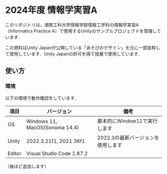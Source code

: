 # 2024年度 情報学実習A
このリポジトリは，湘南工科大学情報学部情報工学科の情報学実習A（Informatics Practice A）で使用するUnityのサンプルプロジェクトを管理しています．

この資料はUnity Japanが公開している「あそびのデザイン」を元に一部抜粋して使用しています．Unity Japanの許可を得て授業で使用しています．

## 使い方

### 環境
以下の環境で動作確認をしています．

|  項目  |           バージョン           |                備考                |
| ------ | ------------------------------ | ---------------------------------- |
| OS     | Windows 11, MacOS(Sonoma 14.4) | 基本的にWindow11で実行します       |
| Unity  | 2022.3.21f1, 2021.36f1         | 2022.3の最新バージョンを使用します |
| Editor | Visual Studio Code 1.87.2      |                                    |

（後ほど追加します）